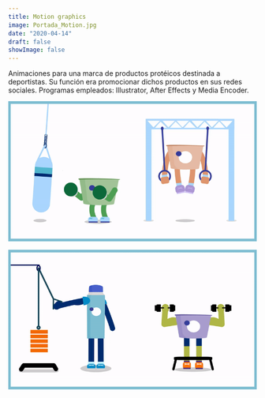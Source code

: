 ```yaml
---
title: Motion graphics
image: Portada_Motion.jpg
date: "2020-04-14"
draft: false
showImage: false
---
```


Animaciones para una marca de productos protéicos destinada a deportistas. Su función era promocionar dichos productos en sus redes sociales. Programas empleados: Illustrator, After Effects y Media Encoder.

![Ilustracion1](/images/ProteinGIF3.gif "ProteinGIF3")

![Ilustracion2](/images/ProteinGIF1.gif "ProteinGIF1")

